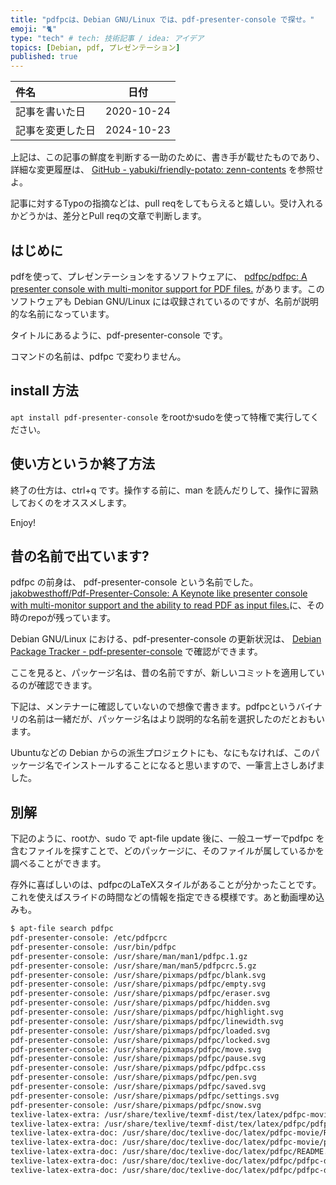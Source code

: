 ```yaml
---
title: "pdfpcは、Debian GNU/Linux では、pdf-presenter-console で探せ。"
emoji: "🐈"
type: "tech" # tech: 技術記事 / idea: アイデア
topics: [Debian, pdf, プレゼンテーション]
published: true
---
```


|     件名       |   日付   |
|:----           |:----:|
|記事を書いた日  |2020-10-24|
|記事を変更した日|2024-10-23|

上記は、この記事の鮮度を判断する一助のために、書き手が載せたものであり、詳細な変更履歴は、 [GitHub - yabuki/friendly-potato: zenn-contents](https://github.com/yabuki/friendly-potato) を参照せよ。

記事に対するTypoの指摘などは、pull reqをしてもらえると嬉しい。受け入れるかどうかは、差分とPull reqの文章で判断します。

## はじめに

pdfを使って、プレゼンテーションをするソフトウェアに、 [pdfpc/pdfpc: A presenter console with multi-monitor support for PDF files.](https://github.com/pdfpc/pdfpc) があります。このソフトウェアも Debian GNU/Linux には収録されているのですが、名前が説明的な名前になっています。

タイトルにあるように、pdf-presenter-console です。

コマンドの名前は、pdfpc で変わりません。

## install 方法

`apt install pdf-presenter-console` をrootかsudoを使って特権で実行してください。

## 使い方というか終了方法

終了の仕方は、ctrl+q です。操作する前に、man を読んだりして、操作に習熟しておくのをオススメします。

Enjoy!

## 昔の名前で出ています?

pdfpc の前身は、 pdf-presenter-console という名前でした。[jakobwesthoff/Pdf-Presenter-Console: A Keynote like presenter console with multi-monitor support and the ability to read PDF as input files.](https://github.com/jakobwesthoff/Pdf-Presenter-Console)に、その時のrepoが残っています。

Debian GNU/Linux における、pdf-presenter-console の更新状況は、 [Debian Package Tracker - pdf-presenter-console](https://tracker.debian.org/pkg/pdf-presenter-console) で確認ができます。

ここを見ると、パッケージ名は、昔の名前ですが、新しいコミットを適用しているのが確認できます。

下記は、メンテナーに確認していないので想像で書きます。pdfpcというバイナリの名前は一緒だが、パッケージ名はより説明的な名前を選択したのだとおもいます。

Ubuntuなどの Debian からの派生プロジェクトにも、なにもなければ、このパッケージ名でインストールすることになると思いますので、一筆言上さしあげました。

## 別解

下記のように、rootか、sudo で apt-file update 後に、一般ユーザーでpdfpc を含むファイルを探すことで、どのパッケージに、そのファイルが属しているかを調べることができます。

存外に喜ばしいのは、pdfpcのLaTeXスタイルがあることが分かったことです。これを使えばスライドの時間などの情報を指定できる模様です。あと動画埋め込みも。

```bash
$ apt-file search pdfpc
pdf-presenter-console: /etc/pdfpcrc
pdf-presenter-console: /usr/bin/pdfpc
pdf-presenter-console: /usr/share/man/man1/pdfpc.1.gz
pdf-presenter-console: /usr/share/man/man5/pdfpcrc.5.gz
pdf-presenter-console: /usr/share/pixmaps/pdfpc/blank.svg
pdf-presenter-console: /usr/share/pixmaps/pdfpc/empty.svg
pdf-presenter-console: /usr/share/pixmaps/pdfpc/eraser.svg
pdf-presenter-console: /usr/share/pixmaps/pdfpc/hidden.svg
pdf-presenter-console: /usr/share/pixmaps/pdfpc/highlight.svg
pdf-presenter-console: /usr/share/pixmaps/pdfpc/linewidth.svg
pdf-presenter-console: /usr/share/pixmaps/pdfpc/loaded.svg
pdf-presenter-console: /usr/share/pixmaps/pdfpc/locked.svg
pdf-presenter-console: /usr/share/pixmaps/pdfpc/move.svg
pdf-presenter-console: /usr/share/pixmaps/pdfpc/pause.svg
pdf-presenter-console: /usr/share/pixmaps/pdfpc/pdfpc.css
pdf-presenter-console: /usr/share/pixmaps/pdfpc/pen.svg
pdf-presenter-console: /usr/share/pixmaps/pdfpc/saved.svg
pdf-presenter-console: /usr/share/pixmaps/pdfpc/settings.svg
pdf-presenter-console: /usr/share/pixmaps/pdfpc/snow.svg
texlive-latex-extra: /usr/share/texlive/texmf-dist/tex/latex/pdfpc-movie/pdfpc-movie.sty
texlive-latex-extra: /usr/share/texlive/texmf-dist/tex/latex/pdfpc/pdfpc.sty
texlive-latex-extra-doc: /usr/share/doc/texlive-doc/latex/pdfpc-movie/README.md
texlive-latex-extra-doc: /usr/share/doc/texlive-doc/latex/pdfpc-movie/pdfpc-movie-doc.pdf
texlive-latex-extra-doc: /usr/share/doc/texlive-doc/latex/pdfpc/README.md
texlive-latex-extra-doc: /usr/share/doc/texlive-doc/latex/pdfpc/pdfpc-doc.pdf
texlive-latex-extra-doc: /usr/share/doc/texlive-doc/latex/pdfpc/pdfpc-doc.tex.gz
```
